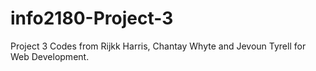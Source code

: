 # info2180-Project-3
Project 3 Codes from Rijkk Harris, Chantay Whyte and Jevoun Tyrell for Web Development.
